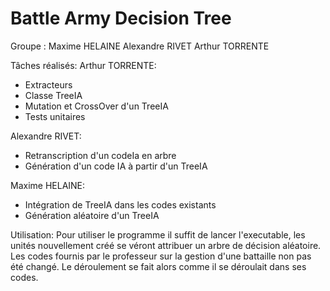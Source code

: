 # Battle Army Decision Tree

Groupe :
Maxime HELAINE
Alexandre RIVET
Arthur TORRENTE


Tâches réalisés:
Arthur TORRENTE:
- Extracteurs
- Classe TreeIA
- Mutation et CrossOver d'un TreeIA
- Tests unitaires


Alexandre RIVET:
- Retranscription d'un codeIa en arbre
- Génération d'un code IA à partir d'un TreeIA


Maxime HELAINE:
- Intégration de TreeIA dans les codes existants
- Génération aléatoire d'un TreeIA


Utilisation:
Pour utiliser le programme il suffit de lancer l'executable, les unités nouvellement créé se véront attribuer un arbre de décision aléatoire.
Les codes fournis par le professeur sur la gestion d'une battaille non pas été changé. Le déroulement se fait alors comme il se déroulait dans ses codes.